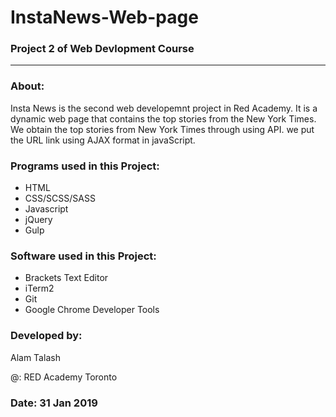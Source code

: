 
# InstaNews-Web-page 

 ### Project 2 of Web Devlopment Course

------------------------------------------------------
### About:

Insta News is the second web developemnt project in Red Academy. It is a dynamic web page that contains the top stories from the New York Times. We obtain the top stories from New York Times through using API. we put the URL link using AJAX format in javaScript.

### Programs used in this Project:

* HTML
* CSS/SCSS/SASS
* Javascript
* jQuery
* Gulp


### Software used in this Project:

 * Brackets Text Editor
 * iTerm2
 * Git
 * Google Chrome Developer Tools

 ### Developed by: 
 Alam Talash 

 @: RED Academy Toronto 

 ### Date: 31 Jan 2019
